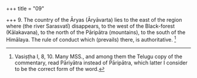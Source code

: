 +++
title = "09"

+++
9. The country of the Āryas (Āryāvarta) lies to the east of the region where (the river Sarasvatī) disappears, to the west of the Black-forest (Kālakavana), to the north of the Pāripātra (mountains), to the south of the Himālaya. The rule of conduct which (prevails) there, is authoritative. [^6] 


[^6]:  Vasiṣṭha I, 8, 10. Many MSS., and among them the Telugu copy of the commentary, read Pāriyātra instead of Pāripātra, which latter I consider to be the correct form of the word.

